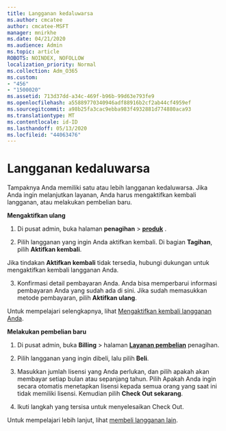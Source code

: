```yaml
---
title: Langganan kedaluwarsa
ms.author: cmcatee
author: cmcatee-MSFT
manager: mnirkhe
ms.date: 04/21/2020
ms.audience: Admin
ms.topic: article
ROBOTS: NOINDEX, NOFOLLOW
localization_priority: Normal
ms.collection: Adm_O365
ms.custom:
- "456"
- "1500020"
ms.assetid: 713d37dd-a34c-469f-b96b-99d63e793fe9
ms.openlocfilehash: a55889770340946adf88916b2cf2ab44cf4959ef
ms.sourcegitcommit: a98b25fa3cac9ebba983f4932881d774880aca93
ms.translationtype: MT
ms.contentlocale: id-ID
ms.lasthandoff: 05/13/2020
ms.locfileid: "44063476"
---
```

# <a name="expired-subscription"></a>Langganan kedaluwarsa

Tampaknya Anda memiliki satu atau lebih langganan kedaluwarsa. Jika Anda ingin melanjutkan layanan, Anda harus mengaktifkan kembali langganan, atau melakukan pembelian baru.
  
**Mengaktifkan ulang**
  
1. Di pusat admin, buka halaman **penagihan** \> **[produk](https://go.microsoft.com/fwlink/p/?linkid=842054)** .

2. Pilih langganan yang ingin Anda aktifkan kembali. Di bagian **Tagihan**, pilih **Aktifkan kembali**.

Jika tindakan **Aktifkan kembali** tidak tersedia, hubungi dukungan untuk mengaktifkan kembali langganan Anda.

3. Konfirmasi detail pembayaran Anda. Anda bisa memperbarui informasi pembayaran Anda yang sudah ada di sini. Jika sudah memasukkan metode pembayaran, pilih **Aktifkan ulang**.

Untuk mempelajari selengkapnya, lihat [Mengaktifkan kembali langganan Anda](https://docs.microsoft.com/office365/admin/subscriptions-and-billing/reactivate-your-subscription).

**Melakukan pembelian baru**
  
1. Di pusat admin, buka **Billing** \> halaman **[Layanan pembelian](https://go.microsoft.com/fwlink/p/?linkid=868433)** penagihan.

2. Pilih langganan yang ingin dibeli, lalu pilih **Beli**.

3. Masukkan jumlah lisensi yang Anda perlukan, dan pilih apakah akan membayar setiap bulan atau sepanjang tahun. Pilih Apakah Anda ingin secara otomatis menetapkan lisensi kepada semua orang yang saat ini tidak memiliki lisensi. Kemudian pilih **Check Out sekarang**.

4. Ikuti langkah yang tersisa untuk menyelesaikan Check Out.

Untuk mempelajari lebih lanjut, lihat [membeli langganan lain](https://docs.microsoft.com/office365/admin/subscriptions-and-billing/buy-another-subscription).